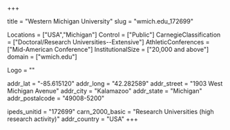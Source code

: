 
+++

title = "Western Michigan University"
slug = "wmich.edu_172699"

Locations = ["USA","Michigan"]
Control = ["Public"]
CarnegieClassification = ["Doctoral/Research Universities--Extensive"]
AthleticConferences = ["Mid-American Conference"]
InstitutionalSize = ["20,000 and above"]
domain = ["wmich.edu"]

Logo = ""

addr_lat = "-85.615120"
addr_long = "42.282589"
addr_street = "1903 West Michigan Avenue"
addr_city = "Kalamazoo"
addr_state = "Michigan"
addr_postalcode = "49008-5200"

ipeds_unitid = "172699"
carn_2000_basic = "Research Universities (high research activity)"
addr_country = "USA"
+++
    

